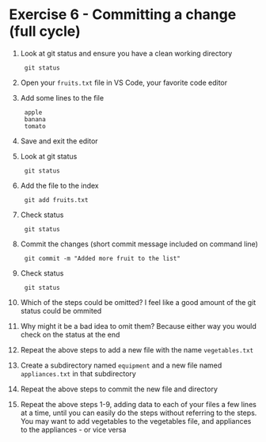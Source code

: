 # Exercise 6 - Committing a change (full cycle)

1. Look at git status and ensure you have a clean working directory

        git status

2. Open your `fruits.txt` file  in VS Code, your favorite code editor

3. Add some lines to the file

        apple
        banana
        tomato

4. Save and exit the editor

5. Look at git status

        git status

6. Add the file to the index

        git add fruits.txt

7. Check status

        git status

8. Commit the changes (short commit message included on command line)

        git commit -m "Added more fruit to the list"

9. Check status

        git status

10. Which of the steps could be omitted?
I feel like a good amount of the git status could be ommited

11. Why might it be a bad idea to omit them?
Because either way you would check on the status at the end

12. Repeat the above steps to add a new file with the name `vegetables.txt`

13. Create a subdirectory named `equipment` and a new file named `appliances.txt` in that subdirectory

14. Repeat the above steps to commit the new file and directory

15. Repeat the above steps 1-9, adding data to each of your files a few lines at a time, until you can easily do the steps without referring to the steps. You may want to add vegetables to the vegetables file, and appliances to the appliances - or vice versa
